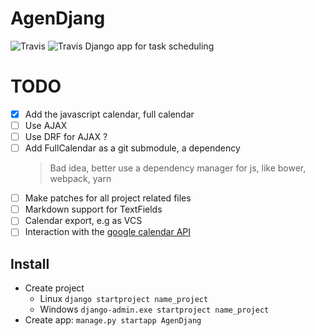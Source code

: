 # AgenDjang
![Travis](https://img.shields.io/badge/Python%20-3.6-brightgreen.svg?style=plastic) ![Travis](https://img.shields.io/badge/Django%20-1.11-brightgreen.svg?style=plastic)
Django app for task scheduling


# TODO
- [X] Add the javascript calendar, full calendar
- [ ] Use AJAX
- [ ] Use DRF for AJAX ?
- [ ] Add FullCalendar as a git submodule, a dependency
    > Bad idea, better use a dependency manager for js, like bower, webpack, yarn
- [ ] Make patches for all project related files
- [ ] Markdown support for TextFields
- [ ] Calendar export, e.g as VCS
- [ ] Interaction with the [google calendar API](https://developers.google.com/google-apps/calendar/quickstart/python)

## Install
- Create project
    - Linux `django startproject name_project`
    - Windows `django-admin.exe startproject name_project`
- Create app: `manage.py startapp AgenDjang`
